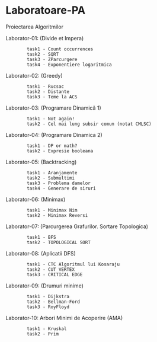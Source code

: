 # Laboratoare-PA
Proiectarea Algoritmilor

Laborator-01: (Divide et Impera)

            task1 - Count occurrences
            task2 - SQRT
            task3 - ZParcurgere
            task4 - Exponentiere logaritmica
                       
Laborator-02: (Greedy)

            task1 - Rucsac
            task2 - Distante
            task3 - Teme la ACS

Laborator-03: (Programare Dinamică 1)
                    
            task1 - Not again!
            task2 - Cel mai lung subsir comun (notat CMLSC)

Laborator-04: (Programare Dinamica 2)

            task1 - DP or math?
            task2 - Expresie booleana
            
Laborator-05: (Backtracking)

            task1 - Aranjamente
            task2 - Submultimi
            task3 - Problema damelor
            task4 - Generare de siruri
            
Laborator-06: (Minimax)

            task1 - Minimax Nim
            task2 - Minimax Reversi
            
Laborator-07: (Parcurgerea Grafurilor. Sortare Topologica)
        
            task1 - BFS
            task2 - TOPOLOGICAL SORT
            
Laborator-08: (Aplicatii DFS)

            task1 - CTC Algoritmul lui Kosaraju
            task2 - CUT VERTEX
            task3 - CRITICAL EDGE
            
Laborator-09: (Drumuri minime)

            task1 - Dijkstra
            task2 - Bellman-Ford
            task3 - RoyFloyd

Laborator-10:  Arbori Minimi de Acoperire (AMA)
            
            task1 - Kruskal
            task2 - Prim

